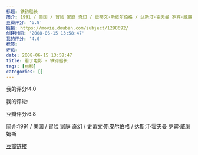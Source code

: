 ```yaml
---
标题: 铁钩船长
简介: 1991 / 美国 / 冒险 家庭 奇幻 / 史蒂文·斯皮尔伯格 / 达斯汀·霍夫曼 罗宾·威廉姆斯
豆瓣评分: '6.8'
链接: https://movie.douban.com/subject/1298692/
创建时间: '2008-06-15 13:58:47'
我的评分: '4.0'
标签:
评论:
date: 2008-06-15 13:58:47
title: 看了电影 - 铁钩船长
tags: [电影]
categories: []
---
```


我的评分:4.0

我的评论:

豆瓣评分:6.8

简介:1991 / 美国 / 冒险 家庭 奇幻 / 史蒂文·斯皮尔伯格 / 达斯汀·霍夫曼 罗宾·威廉姆斯

[豆瓣链接](https://movie.douban.com/subject/1298692/)

